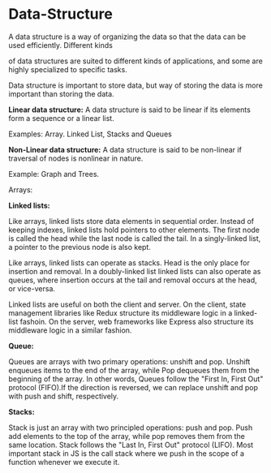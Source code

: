# Data-Structure

A data structure is a way of organizing the data so that the data can be used efficiently. Different kinds 

of data structures are suited to different kinds of applications, and some are highly specialized to specific tasks. 

Data structure is important to store data, but way of storing the data is more important than storing the data.

**Linear data structure:** A data structure is said to be linear if its elements form a sequence or a linear list. 

Examples: Array. Linked List, Stacks and Queues

**Non-Linear data structure:** A data structure is said to be non-linear if traversal of nodes is nonlinear in nature. 

Example: Graph and Trees.

Arrays:

**Linked lists:**

Like arrays, linked lists store data elements in sequential order. Instead of keeping indexes, linked lists hold pointers to other elements. The first node is called the head while the last node is called the tail. In a singly-linked list, a pointer to the previous node is also kept.

Like arrays, linked lists can operate as stacks. Head is the only place for insertion and removal. In a doubly-linked list linked lists can also operate as queues, where insertion occurs at the tail and removal occurs at the head, or vice-versa.

Linked lists are useful on both the client and server. On the client, state management libraries like Redux structure its middleware logic in a linked-list fashoin. On the server, web frameworks like Express also structure its middleware logic in a similar fashion.

**Queue:**

Queues are arrays with two primary operations: unshift and pop. Unshift enqueues items to the end of the array, while Pop dequeues them from the beginning of the array. In other words, Queues follow the "First In, First Out" protocol (FIFO).If the direction is reversed, we can replace unshift and pop with push and shift, respectively.


**Stacks:**

 Stack is just an array with two principled operations: push and pop. Push add elements to the top of the array, while pop removes them from the same location. Stack follows the "Last In, First Out" protocol (LIFO). Most important stack in JS is the call stack where we push in the scope of a function whenever we execute it.

 
